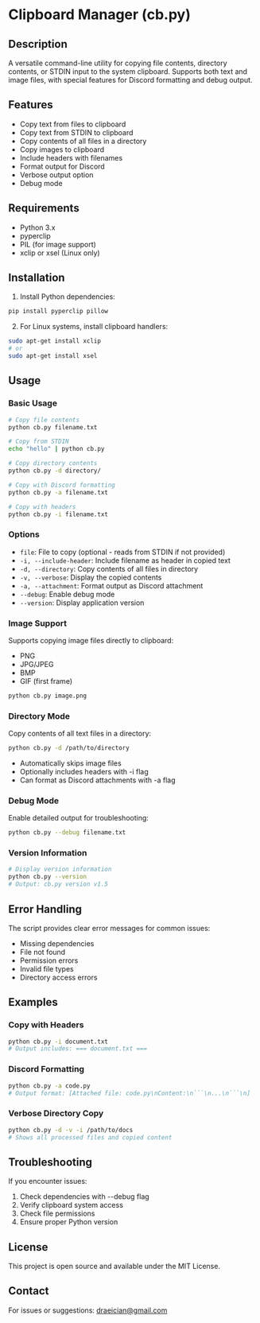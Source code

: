 # Clipboard Manager (cb.py)

## Description
A versatile command-line utility for copying file contents, directory contents, or STDIN input to the system clipboard. Supports both text and image files, with special features for Discord formatting and debug output.

## Features
- Copy text from files to clipboard
- Copy text from STDIN to clipboard
- Copy contents of all files in a directory
- Copy images to clipboard
- Include headers with filenames
- Format output for Discord
- Verbose output option
- Debug mode

## Requirements
- Python 3.x
- pyperclip
- PIL (for image support)
- xclip or xsel (Linux only)

## Installation
1. Install Python dependencies:
```bash
pip install pyperclip pillow
```

2. For Linux systems, install clipboard handlers:
```bash
sudo apt-get install xclip
# or
sudo apt-get install xsel
```

## Usage

### Basic Usage
```bash
# Copy file contents
python cb.py filename.txt

# Copy from STDIN
echo "hello" | python cb.py

# Copy directory contents
python cb.py -d directory/

# Copy with Discord formatting
python cb.py -a filename.txt

# Copy with headers
python cb.py -i filename.txt
```

### Options
- `file`: File to copy (optional - reads from STDIN if not provided)
- `-i, --include-header`: Include filename as header in copied text
- `-d, --directory`: Copy contents of all files in directory
- `-v, --verbose`: Display the copied contents
- `-a, --attachment`: Format output as Discord attachment
- `--debug`: Enable debug mode
- `--version`: Display application version

### Image Support
Supports copying image files directly to clipboard:
- PNG
- JPG/JPEG
- BMP
- GIF (first frame)

```bash
python cb.py image.png
```

### Directory Mode
Copy contents of all text files in a directory:
```bash
python cb.py -d /path/to/directory
```
- Automatically skips image files
- Optionally includes headers with -i flag
- Can format as Discord attachments with -a flag

### Debug Mode
Enable detailed output for troubleshooting:
```bash
python cb.py --debug filename.txt
```

### Version Information
```bash
# Display version information
python cb.py --version
# Output: cb.py version v1.5
```

## Error Handling
The script provides clear error messages for common issues:
- Missing dependencies
- File not found
- Permission errors
- Invalid file types
- Directory access errors

## Examples

### Copy with Headers
```bash
python cb.py -i document.txt
# Output includes: === document.txt ===
```

### Discord Formatting
```bash
python cb.py -a code.py
# Output format: [Attached file: code.py\nContent:\n```\n...\n```\n]
```

### Verbose Directory Copy
```bash
python cb.py -d -v -i /path/to/docs
# Shows all processed files and copied content
```

## Troubleshooting
If you encounter issues:
1. Check dependencies with --debug flag
2. Verify clipboard system access
3. Check file permissions
4. Ensure proper Python version

## License
This project is open source and available under the MIT License.

## Contact
For issues or suggestions: draeician@gmail.com
